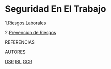 # Seguridad En El Trabajo

1.[Riesgos Laborales](Riesgos_Laborales.md)

2.[Prevencion de Riesgos](Prevencion_De_Riesgos.md)



REFERENCIAS



AUTORES

[DSR](https://github.com/JohnDSil)
[IBL](https://github.com/IvanBL8)
[GCR](https://github.com/Guille98-ASIR)
